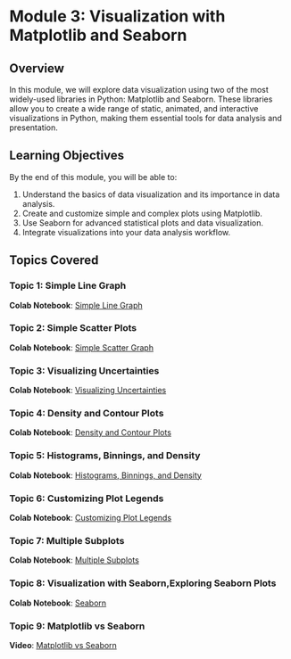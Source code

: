 
# Module 3: Visualization with Matplotlib and Seaborn

## Overview

In this module, we will explore data visualization using two of the most widely-used libraries in Python: Matplotlib and Seaborn. These libraries allow you to create a wide range of static, animated, and interactive visualizations in Python, making them essential tools for data analysis and presentation.

## Learning Objectives

By the end of this module, you will be able to:
1. Understand the basics of data visualization and its importance in data analysis.
2. Create and customize simple and complex plots using Matplotlib.
3. Use Seaborn for advanced statistical plots and data visualization.
4. Integrate visualizations into your data analysis workflow.

## Topics Covered

### Topic 1: Simple Line Graph

**Colab Notebook**: [Simple Line Graph](https://colab.research.google.com/github/jakevdp/PythonDataScienceHandbook/blob/master/notebooks/04.01-Simple-Line-Plots.ipynb)

### Topic 2: Simple Scatter Plots

**Colab Notebook**: [Simple Scatter Graph](https://colab.research.google.com/github/jakevdp/PythonDataScienceHandbook/blob/master/notebooks/04.02-Simple-Scatter-Plots.ipynb)

### Topic 3: Visualizing Uncertainties

**Colab Notebook**: [Visualizing Uncertainties](https://colab.research.google.com/github/jakevdp/PythonDataScienceHandbook/blob/master/notebooks/04.03-Errorbars.ipynb
)

### Topic 4: Density and Contour Plots

**Colab Notebook**: [Density and Contour Plots](https://colab.research.google.com/github/jakevdp/PythonDataScienceHandbook/blob/master/notebooks/04.04-Density-and-Contour-Plots.ipynb)


### Topic 5: Histograms, Binnings, and Density

**Colab Notebook**: [Histograms, Binnings, and Density](https://colab.research.google.com/github/jakevdp/PythonDataScienceHandbook/blob/master/notebooks/04.05-Histograms-and-Binnings.ipynb)

### Topic 6: Customizing Plot Legends

**Colab Notebook**: [Customizing Plot Legends](https://colab.research.google.com/github/jakevdp/PythonDataScienceHandbook/blob/master/notebooks/04.06-Customizing-Legends.ipynb)

### Topic 7: Multiple Subplots

**Colab Notebook**: [Multiple Subplots](https://colab.research.google.com/github/jakevdp/PythonDataScienceHandbook/blob/master/notebooks/04.08-Multiple-Subplots.ipynb)

### Topic 8: Visualization with Seaborn,Exploring Seaborn Plots

**Colab Notebook**: [Seaborn](https://colab.research.google.com/github/jakevdp/PythonDataScienceHandbook/blob/master/notebooks/04.14-Visualization-With-Seaborn.ipynb)

### Topic 9: Matplotlib vs Seaborn

**Video**: [Matplotlib vs Seaborn](https://www.youtube.com/watch?v=J4rD_we9VMc)




